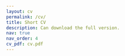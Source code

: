 ```yaml
---
layout: cv
permalink: /cv/
title: Short CV
description: Can download the full version.
nav: true
nav_order: 4
cv_pdf: cv.pdf
---
```

